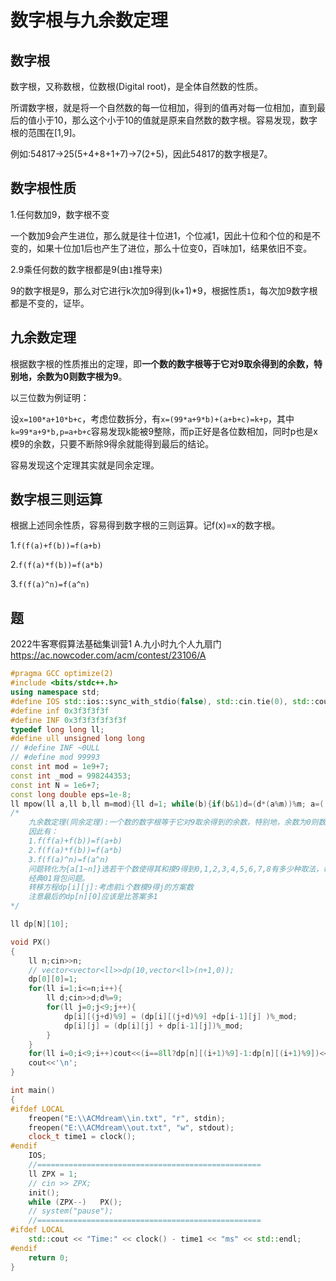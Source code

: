 <!--
 * @Autor: violet apricity ( Zhuangpx )
 * @Date: 2022-01-25 13:05:21
 * @LastEditors: violet apricity ( Zhuangpx )
 * @LastEditTime: 2022-01-26 01:01:36
 * @FilePath: \apricitye:\桌面\ACM\数学\数字根与九余数定理.md
 * @Description:  Zhuangpx : Violet && Apricity:/ The warmth of the sun in the winter /
-->

# 数字根与九余数定理

## 数字根

数字根，又称数根，位数根(Digital root)，是全体自然数的性质。

所谓数字根，就是将一个自然数的每一位相加，得到的值再对每一位相加，直到最后的值小于10，那么这个小于10的值就是原来自然数的数字根。容易发现，数字根的范围在[1,9]。

例如:54817->25(5+4+8+1+7)->7(2+5)，因此54817的数字根是7。

## 数字根性质

1.任何数加9，数字根不变

一个数加9会产生进位，那么就是往十位进1，个位减1，因此十位和个位的和是不变的，如果十位加1后也产生了进位，那么十位变0，百味加1，结果依旧不变。

2.9乘任何数的数字根都是9(由`1`推导来)

9的数字根是9，那么对它进行k次加9得到(k+1)*9，根据性质`1`，每次加9数字根都是不变的，证毕。

## 九余数定理

根据数字根的性质推出的定理，即**一个数的数字根等于它对9取余得到的余数，特别地，余数为0则数字根为9**。

以三位数为例证明：

设`x=100*a+10*b+c`，考虑位数拆分，有`x=(99*a+9*b)+(a+b+c)=k+p`，其中`k=99*a+9*b,p=a+b+c`容易发现k能被9整除，而p正好是各位数相加，同时p也是x模9的余数，只要不断除9得余就能得到最后的结论。

容易发现这个定理其实就是同余定理。

## 数字根三则运算

根据上述同余性质，容易得到数字根的三则运算。记f(x)=x的数字根。

1.`f(f(a)+f(b))=f(a+b)`

2.`f(f(a)*f(b))=f(a*b)`

3.`f(f(a)^n)=f(a^n)`

## 题

2022牛客寒假算法基础集训营1 A.九小时九个人九扇门 <https://ac.nowcoder.com/acm/contest/23106/A>

```c++
#pragma GCC optimize(2)
#include <bits/stdc++.h>
using namespace std;
#define IOS std::ios::sync_with_stdio(false), std::cin.tie(0), std::cout.tie(0)
#define inf 0x3f3f3f3f
#define INF 0x3f3f3f3f3f3f
typedef long long ll;
#define ull unsigned long long
// #define INF ~0ULL
// #define mod 99993
const int mod = 1e9+7;
const int _mod = 998244353;
const int N = 1e6+7;
const long double eps=1e-8;
ll mpow(ll a,ll b,ll m=mod){ll d=1; while(b){if(b&1)d=(d*(a%m))%m; a=((a%m)*(a%m))%m; d%=m; b>>=1;}return d%m;}
/*
    九余数定理(同余定理):一个数的数字根等于它对9取余得到的余数，特别地，余数为0则数字根为9
    因此有：
    1.f(f(a)+f(b))=f(a+b)
    2.f(f(a)*f(b))=f(a*b)
    3.f(f(a)^n)=f(a^n)
    问题转化为{a[1~n]}选若干个数使得其和摸9得到0,1,2,3,4,5,6,7,8有多少种取法，每个数只能取一个。
    经典01背包问题。
    转移方程dp[i][j]:考虑前i个数模9得j的方案数
    注意最后的dp[n][0]应该是比答案多1
*/

ll dp[N][10];

void PX()
{
    ll n;cin>>n;
    // vector<vector<ll>>dp(10,vector<ll>(n+1,0));
    dp[0][0]=1;
    for(ll i=1;i<=n;i++){
        ll d;cin>>d;d%=9;
        for(ll j=0;j<9;j++){
            dp[i][(j+d)%9] = (dp[i][(j+d)%9] +dp[i-1][j] )%_mod;
            dp[i][j] = (dp[i][j] + dp[i-1][j])%_mod;
        }
    }
    for(ll i=0;i<9;i++)cout<<(i==8ll?dp[n][(i+1)%9]-1:dp[n][(i+1)%9])<<' ';
    cout<<'\n';
}

int main()
{
#ifdef LOCAL
    freopen("E:\\ACMdream\\in.txt", "r", stdin);
    freopen("E:\\ACMdream\\out.txt", "w", stdout);
    clock_t time1 = clock();
#endif
    IOS;
    //==================================================
    ll ZPX = 1;
    // cin >> ZPX;
    init();
    while (ZPX--)   PX();
    // system("pause");
    //==================================================
#ifdef LOCAL
    std::cout << "Time:" << clock() - time1 << "ms" << std::endl;
#endif
    return 0;
}
```
